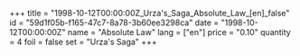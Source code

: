 +++
title = "1998-10-12T00:00:00Z_Urza's_Saga_Absolute_Law_[en]_false"
id = "59d1f05b-f165-47c7-8a78-3b60ee3298ca"
date = "1998-10-12T00:00:00Z"
name = "Absolute Law"
lang = ["en"]
price = "0.10"
quantity = 4
foil = false
set = "Urza's Saga"
+++
